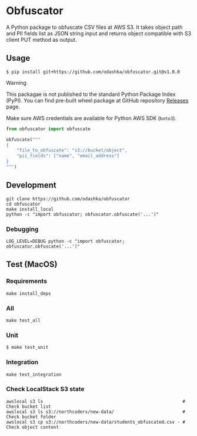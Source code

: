 # Obfuscator

A Python package to obfuscate CSV files at AWS S3. It takes object path and PII fields list as JSON string input and returns object compatible with S3 client PUT method as output.

## Usage

```shell
$ pip install git+https://github.com/odashka/obfuscator.git@v1.0.0
```

> [!WARNING]
> This packagae is not published to the standard Python Package Index (PyPI).
> You can find pre-built wheel package at GitHub repository [Releases](https://github.com/odashka/obfuscator/releases) page.

Make sure AWS credentials are available for Python AWS SDK (`boto3`).

```python
from obfuscator import obfuscate

obfuscate("""
{
    "file_to_obfuscate": "s3://bucket/object",
    "pii_fields": ["name", "email_address"]
}
""")
```

## Development

```shell
git clone https://github.com/odashka/obfuscator
cd obfuscator
make install_local
python -c "import obfuscator; obfuscator.obfuscate('...')"
```

### Debugging

```shell
LOG_LEVEL=DEBUG python -c "import obfuscator; obfuscator.obfuscate('...')"
```

## Test (MacOS)

### Requirements

```shell
make install_deps
```

### All

```shell
make test_all
```


### Unit

```shell
$ make test_unit
```

### Integration

```shell
make test_integration
```

### Check LocalStack S3 state

```shell
awslocal s3 ls                                                     # Check bucket list
awslocal s3 ls s3://northcoders/new-data/                          # Check bucket folder
awslocal s3 cp s3://northcoders/new-data/students_obfuscated.csv - # Check object content
```
